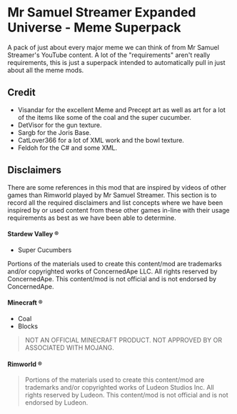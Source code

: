 # Mr Samuel Streamer Expanded Universe - Meme Superpack

A pack of just about every major meme we can think of from Mr Samuel Streamer's YouTube content.
A lot of the "requirements" aren't really requirements, this is just a superpack intended to automatically pull in just about all the meme mods.

## Credit
* Visandar for the excellent Meme and Precept art as well as art for a lot of the items like some of the coal and the super cucumber.
* DetVisor for the gun texture.
* Sargb for the Joris Base.
* CatLover366 for a lot of XML work and the bowl texture.
* Feldoh for the C# and some XML.

## Disclaimers
There are some references in this mod that are inspired by videos of other games than Rimworld played by Mr Samuel Streamer.
This section is to record all the required disclaimers and list concepts where we have been inspired by or used content from these other games in-line with their usage requirements as best as we have been able to determine.

#### Stardew Valley ®
* Super Cucumbers

Portions of the materials used to create this content/mod are trademarks and/or copyrighted works of ConcernedApe LLC. All rights reserved by ConcernedApe. This content/mod is not official and is not endorsed by ConcernedApe.

#### Minecraft ®
* Coal
* Blocks

>NOT AN OFFICIAL MINECRAFT PRODUCT. NOT APPROVED BY OR ASSOCIATED WITH MOJANG.

#### Rimworld ®
>Portions of the materials used to create this content/mod are trademarks and/or copyrighted works of Ludeon Studios Inc. All rights reserved by Ludeon. This content/mod is not official and is not endorsed by Ludeon.
